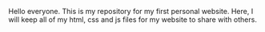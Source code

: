 Hello everyone. This is my repository for my first personal website. Here, I will keep all of my html, css and js files for my website to share with others.
